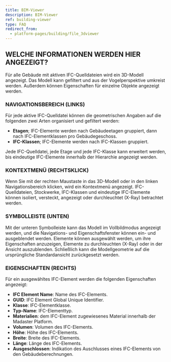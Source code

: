 ```yaml
---
title: BIM-Viewer
description: BIM-Viewer
ref: building-viewer
type: FAQ
redirect_from:
  - platform-pages/building/file_3dviewer
---
```


## WELCHE INFORMATIONEN WERDEN HIER ANGEZEIGT?
Für alle Gebäude mit aktiven IFC-Quelldateien wird ein 3D-Modell angezeigt. Das Modell kann gefiltert und aus der Vogelperspektive umkreist werden. Außerdem können Eigenschaften für einzelne Objekte angezeigt werden.  

### NAVIGATIONSBEREICH (LINKS)
Für jede aktive IFC-Quelldatei können die geometrischen Angaben auf die folgenden zwei Arten organisiert und gefiltert werden:

- **Etagen**; IFC-Elemente werden nach Gebäudeetagen gruppiert, dann nach IFC-Elementklassen pro Gebäudegeschoss.
- **IFC-Klassen**; IFC-Elemente werden nach IFC-Klassen gruppiert.

Jede IFC-Quelldatei, jede Etage und jede IFC-Klasse kann erweitert werden, bis eindeutige IFC-Elemente innerhalb der Hierarchie angezeigt werden. 

### KONTEXTMENÜ (RECHTSKLICK)
Wenn Sie mit der rechten Maustaste in das 3D-Modell oder in den linken Navigationsbereich klicken, wird ein Kontextmenü angezeigt. IFC-Quelldateien, Stockwerke, IFC-Klassen und eindeutige IFC-Elemente können isoliert, versteckt, angezeigt oder durchleuchtet (X-Ray) betrachtet werden.

### SYMBOLLEISTE (UNTEN)
Mit der unteren Symbolleiste kann das Modell im Vollbildmodus angezeigt werden, und die Navigations- und Eigenschaftsfenster können ein- und ausgeblendet werden. Elemente können ausgewählt werden, um ihre Eigenschaften anzuzeigen, Elemente zu durchleuchten (X-Ray) oder in der Ansicht auszublenden. Schließlich kann die Modellgeometrie auf die ursprüngliche Standardansicht zurückgesetzt werden.

### EIGENSCHAFTEN (RECHTS)
Für ein ausgewähltes IFC-Element werden die folgenden Eigenschaften angezeigt:

- **IFC Element Name**: Name des IFC-Elements.
- **GUID**: IFC Element Global Unique Identifier.
- **Klasse**: IFC-Elementklasse.
- **Typ-Name**: IFC-Elementtyp.
- **Materialien**: dem IFC-Element zugewiesenes Material innerhalb der Madaster Platform.
- **Volumen**: Volumen des IFC-Elements.
- **Höhe**: Höhe des IFC-Elements.
- **Breite**: Breite des IFC-Elements.
- **Länge**: Länge des IFC-Elements.
- **Ausgeschlossen**: Indikation des Auschlusses eines IFC-Elements von den Gebäudeberechnungen.
